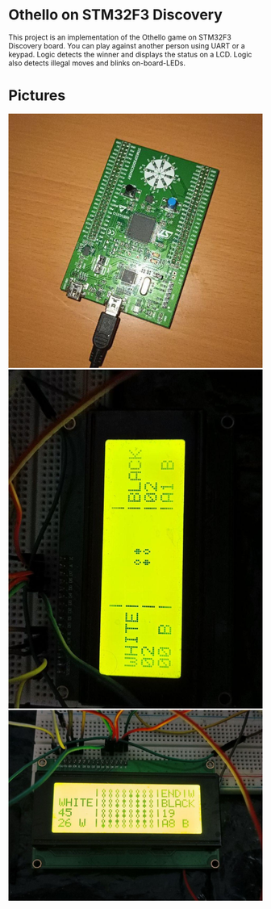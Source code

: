 # Othello on STM32F3 Discovery
This project is an implementation of the Othello game on STM32F3 Discovery board. You can play against another person using UART or a keypad. Logic detects the winner and displays the status on a LCD. Logic also detects illegal moves and blinks on-board-LEDs.

# Pictures
![PIC1](https://raw.githubusercontent.com/toorajtaraz/Othello_STM32/master/SS/1.jpg)
![PIC2](https://raw.githubusercontent.com/toorajtaraz/Othello_STM32/master/SS/2.jpg)
![PIC3](https://raw.githubusercontent.com/toorajtaraz/Othello_STM32/master/SS/3.jpg)
